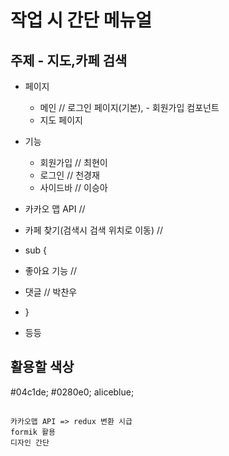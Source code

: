# 작업 시 간단 메뉴얼
## 주제 - 지도,카페 검색

* 페이지
  - 메인 // 로그인 페이지(기본),  - 회원가입 컴포넌트
  - 지도 페이지

* 기능
  - 회원가입        // 최현이
  - 로그인          // 천경재
  - 사이드바        // 이승아


- 카카오 맵 API     // 
- 카페 찾기(검색시 검색 위치로 이동)  // 

- sub {
- 좋아요 기능     // 
-  댓글           //  박찬우
- }
- 등등

## 활용할 색상
#04c1de;
#0280e0;
aliceblue;

##
```
카카오맵 API => redux 변환 시급
formik 활용
디자인 간단
```